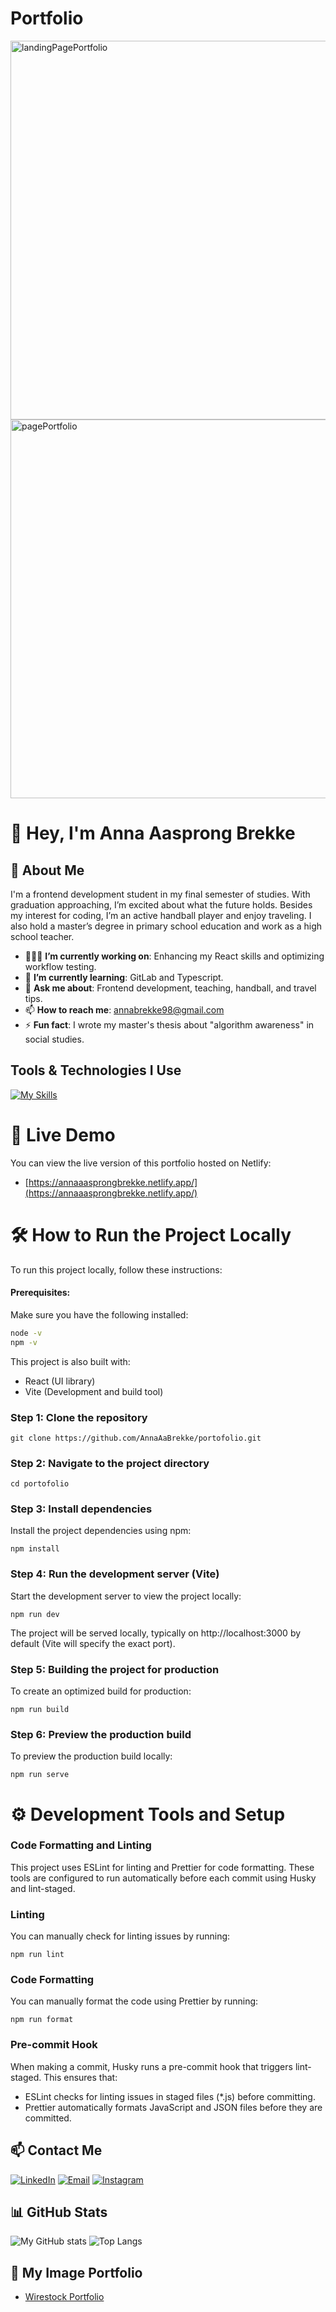 # Portfolio

<img width="606" alt="landingPagePortfolio" src="https://github.com/user-attachments/assets/c51f85a7-6304-4768-b611-915add5c73f1" />

<img width="606" alt="pagePortfolio" src="https://github.com/user-attachments/assets/2c35f477-a4fd-421b-8282-ddb7046b8bb2" />

# 👋 Hey, I'm Anna Aasprong Brekke

## 🌼 About Me

I'm a frontend development student in my final semester of studies. With graduation approaching, I’m excited about what the future holds. Besides my interest for coding, I’m an active handball player and enjoy traveling. I also hold a master’s degree in primary school education and work as a high school teacher.

- 👩🏽‍💻 **I’m currently working on**: Enhancing my React skills and optimizing workflow testing.
- 🌱 **I’m currently learning**: GitLab and Typescript.
- 💬 **Ask me about**: Frontend development, teaching, handball, and travel tips.
- 📫 **How to reach me**: [annabrekke98@gmail.com](mailto:annabrekke98@gmail.com)
- ⚡ **Fun fact**: I wrote my master's thesis about "algorithm awareness" in social studies.

## Tools & Technologies I Use

[![My Skills](https://skillicons.dev/icons?i=js,html,css,discord,figma,netlify,github,babel,cypress,jest,nodejs,git,npm,vite,vscode)](https://skillicons.dev)

# 🚀 Live Demo

You can view the live version of this portfolio hosted on Netlify:

- [https://annaaasprongbrekke.netlify.app/](https://annaaasprongbrekke.netlify.app/)

# 🛠 How to Run the Project Locally

To run this project locally, follow these instructions:

#### Prerequisites:

Make sure you have the following installed:

```bash
node -v
npm -v
```

This project is also built with:

- React (UI library)
- Vite (Development and build tool)

### Step 1: Clone the repository

`git clone https://github.com/AnnaAaBrekke/portofolio.git`

### Step 2: Navigate to the project directory

`cd portofolio`

### Step 3: Install dependencies

Install the project dependencies using npm:

`npm install`

### Step 4: Run the development server (Vite)

Start the development server to view the project locally:

`npm run dev`

The project will be served locally, typically on http://localhost:3000 by default (Vite will specify the exact port).

### Step 5: Building the project for production

To create an optimized build for production:

`npm run build`

### Step 6: Preview the production build

To preview the production build locally:

`npm run serve`

# ⚙️ Development Tools and Setup

### Code Formatting and Linting

This project uses ESLint for linting and Prettier for code formatting. These tools are configured to run automatically before each commit using Husky and lint-staged.

### Linting

You can manually check for linting issues by running:

`npm run lint`

### Code Formatting

You can manually format the code using Prettier by running:

`npm run format`

### Pre-commit Hook

When making a commit, Husky runs a pre-commit hook that triggers lint-staged. This ensures that:

- ESLint checks for linting issues in staged files (\*.js) before committing.
- Prettier automatically formats JavaScript and JSON files before they are committed.

## 📫 Contact Me

[![LinkedIn](https://img.shields.io/badge/linkedin-%230077B5.svg?style=for-the-badge&logo=linkedin&logoColor=white)](https://www.linkedin.com/in/anna-aasprong-brekke-a571132b0/)
[![Email](https://img.shields.io/badge/email-%23D14836.svg?style=for-the-badge&logo=gmail&logoColor=white)](mailto:annabrekke98@gmail.com)
[![Instagram](https://img.shields.io/badge/instagram-%23E4405F.svg?style=for-the-badge&logo=instagram&logoColor=white)](https://www.instagram.com/annabrekke/)

## 📊 GitHub Stats

![My GitHub stats](https://github-readme-stats.vercel.app/api?username=AnnaAaBrekke&show_icons=true&theme=radical&cache_seconds=1800)
![Top Langs](https://github-readme-stats.vercel.app/api/top-langs/?username=AnnaAaBrekke&layout=compact&theme=radical&cache_seconds=1800)

## 📸 My Image Portfolio

- [Wirestock Portfolio](https://wirestock.io/annaaab)
